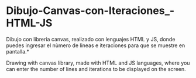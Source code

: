 # Dibujo-Canvas-con-Iteraciones_-HTML-JS
Dibujo con libreria canvas, realizado con lenguajes HTML y JS, donde puedes ingresar el nùmero de lineas e iteraciones para que se muestre en pantalla.*

Drawing with canvas library, made with HTML and JS languages, where you can enter the number of lines and iterations to be displayed on the screen.

